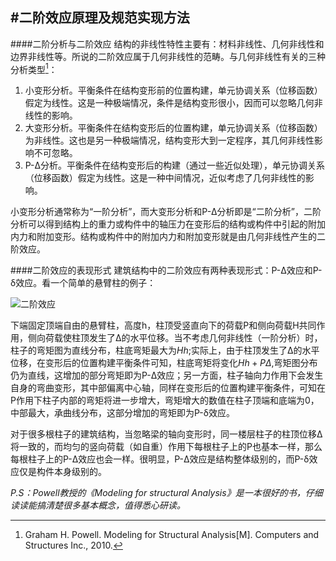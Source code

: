 #二阶效应原理及规范实现方法
----------
####二阶分析与二阶效应
结构的非线性特性主要有：材料非线性、几何非线性和边界非线性等。所说的二阶效应属于几何非线性的范畴。与几何非线性有关的三种分析类型[^note]：

1. 小变形分析。平衡条件在结构变形前的位置构建，单元协调关系（位移函数）假定为线性。这是一种极端情况，条件是结构变形很小，因而可以忽略几何非线性的影响。
2. 大变形分析。平衡条件在结构变形后的位置构建，单元协调关系（位移函数）为非线性。这也是另一种极端情况，结构变形大到一定程序，其几何非线性影响不可忽略。
3. P-Δ分析。平衡条件在结构变形后的构建（通过一些近似处理），单元协调关系（位移函数）假定为线性。这是一种中间情况，近似考虑了几何非线性的影响。

小变形分析通常称为“一阶分析”，而大变形分析和P-Δ分析即是“二阶分析”，二阶分析可以得到结构上的重力或构件中的轴压力在变形后的结构或构件中引起的附加内力和附加变形。结构或构件中的附加内力和附加变形就是由几何非线性产生的二阶效应。

####二阶效应的表现形式
建筑结构中的二阶效应有两种表现形式：P-Δ效应和P-δ效应。看一个简单的悬臂柱的例子：

![二阶效应](http://www.lubanren.net/weblog/zb_users/upload/2014/5/Pdeta.png "二阶效应的表现形式")

下端固定顶端自由的悬臂柱，高度h，柱顶受竖直向下的荷载P和侧向荷载H共同作用，侧向荷载使柱顶发生了Δ的水平位移。当不考虑几何非线性（一阶分析）时，柱子的弯矩图为直线分布，柱底弯矩最大为$Hh$;实际上，由于柱顶发生了Δ的水平位移，在变形后的位置构建平衡条件可知，柱底弯矩将变化$Hh+PΔ$,弯矩图分布仍为直线，这增加的部分弯矩即为P-Δ效应；另一方面，柱子轴向力作用下会发生自身的弯曲变形，其中部偏离中心轴，同样在变形后的位置构建平衡条件，可知在P作用下柱子内部的弯矩将进一步增大，弯矩增大的数值在柱子顶端和底端为0，中部最大，承曲线分布，这部分增加的弯矩即为P-δ效应。

对于很多根柱子的建筑结构，当忽略梁的轴向变形时，同一楼层柱子的柱顶位移Δ将一致的，而均匀的竖向荷载（如自重）作用下每根柱子上的P也基本一样，那么每根柱子上的P-Δ效应也会一样。很明显，P-Δ效应是结构整体级别的，而P-δ效应仅是构件本身级别的。

*P.S：Powell教授的《Modeling for structural Analysis》是一本很好的书，仔细读读能搞清楚很多基本概念，值得悉心研读。*

[^note]:Graham H. Powell. Modeling for Structural Analysis[M]. Computers and Structures Inc., 2010.


